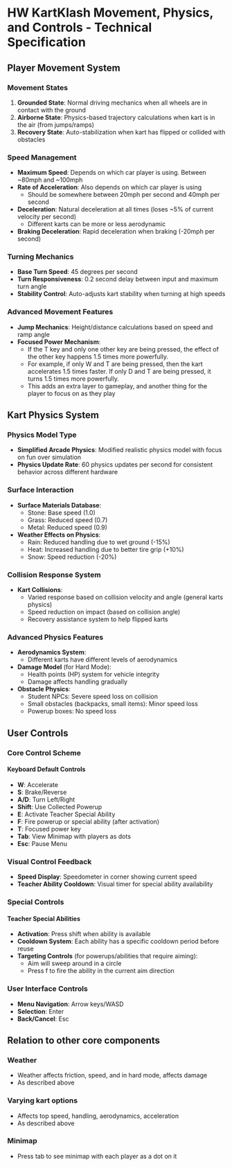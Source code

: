# HW KartKlash Movement, Physics, and Controls - Technical Specification

## Player Movement System

### Movement States
1. **Grounded State**: Normal driving mechanics when all wheels are in contact with the ground
2. **Airborne State**: Physics-based trajectory calculations when kart is in the air (from jumps/ramps)
4. **Recovery State**: Auto-stabilization when kart has flipped or collided with obstacles

### Speed Management
- **Maximum Speed**: Depends on which car player is using. Between ~80mph and ~100mph
- **Rate of Acceleration**: Also depends on which car player is using
  - Should be somewhere between 20mph per second and 40mph per second
- **Deceleration**: Natural deceleration at all times (loses ~5% of current velocity per second)
    - Different karts can be more or less aerodynamic
- **Braking Deceleration**: Rapid deceleration when braking (-20mph per second)

### Turning Mechanics
- **Base Turn Speed**: 45 degrees per second
- **Turn Responsiveness**: 0.2 second delay between input and maximum turn angle
- **Stability Control**: Auto-adjusts kart stability when turning at high speeds

### Advanced Movement Features
- **Jump Mechanics**: Height/distance calculations based on speed and ramp angle
- **Focused Power Mechanism**:
  - If the T key and only one other key are being pressed, the effect of the other key happens 1.5 times more powerfully.
  - For example, if only W and T are being pressed, then the kart accelerates 1.5 times faster. If only D and T are being pressed, it turns 1.5 times more powerfully.
  - This adds an extra layer to gameplay, and another thing for the player to focus on as they play
  
## Kart Physics System

### Physics Model Type
- **Simplified Arcade Physics**: Modified realistic physics model with focus on fun over simulation
- **Physics Update Rate**: 60 physics updates per second for consistent behavior across different hardware

### Surface Interaction
- **Surface Materials Database**:
  - Stone: Base speed (1.0)
  - Grass: Reduced speed (0.7)
  - Metal: Reduced speed (0.9)
- **Weather Effects on Physics**:
  - Rain: Reduced handling due to wet ground (-15%)
  - Heat: Increased handling due to better tire grip (+10%)
  - Snow: Speed reduction (-20%)

### Collision Response System
- **Kart Collisions**:
  - Varied response based on collision velocity and angle (general karts physics)
  - Speed reduction on impact (based on collision angle)
  - Recovery assistance system to help flipped karts

### Advanced Physics Features
- **Aerodynamics System**:
  - Different karts have different levels of aerodynamics
- **Damage Model** (for Hard Mode):
  - Health points (HP) system for vehicle integrity
  - Damage affects handling gradually
- **Obstacle Physics**:
  - Student NPCs: Severe speed loss on collision
  - Small obstacles (backpacks, small items): Minor speed loss
  - Powerup boxes: No speed loss

## User Controls

### Core Control Scheme

#### Keyboard Default Controls
- **W**: Accelerate
- **S**: Brake/Reverse
- **A/D**: Turn Left/Right
- **Shift**: Use Collected Powerup
- **E**: Activate Teacher Special Ability
- **F**: Fire powerup or special ability (after activation)
- **T**: Focused power key
- **Tab**: View Minimap with players as dots
- **Esc**: Pause Menu
### Visual Control Feedback
- **Speed Display**: Speedometer in corner showing current speed
- **Teacher Ability Cooldown**: Visual timer for special ability availability

### Special Controls

#### Teacher Special Abilities
- **Activation**: Press shift when ability is available
- **Cooldown System**: Each ability has a specific cooldown period before reuse
- **Targeting Controls** (for powerups/abilities that require aiming):
  - Aim will sweep around in a circle
  - Press f to fire the ability in the current aim direction

### User Interface Controls
- **Menu Navigation**: Arrow keys/WASD
- **Selection**: Enter
- **Back/Cancel**: Esc

## Relation to other core components

### Weather
- Weather affects friction, speed, and in hard mode, affects damage
- As described above

### Varying kart options
- Affects top speed, handling, aerodynamics, acceleration
- As described above

### Minimap
- Press tab to see minimap with each player as a dot on it
